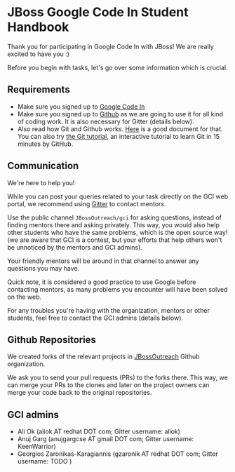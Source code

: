 # JBoss Google Code In Student Handbook

Thank you for participating in Google Code In with JBoss!
We are really excited to have you :)


Before you begin with tasks, let's go over some information which is crucial.

## Requirements

- Make sure you signed up to [Google Code In](https://codein.withgoogle.com/)
- Make sure you signed up to [Github](https://github.com) as we are going to use it for all kind of coding work. It is also necessary for Gitter (details below).
- Also read how Git and Github works. [Here](https://guides.github.com/activities/hello-world/) is a good document for that. You can also try [the Git tutorial](https://try.github.io/levels/1/challenges/1), an interactive tutorial to learn Git in 15 minutes by GitHub.


## Communication

We're here to help you!

While you can post your queries related to your task directly on the GCI web portal, we recommend using [Gitter](https://gitter.im/JBossOutreach/gci) to contact mentors.

Use the public channel `JBossOutreach/gci` for asking questions, instead of finding mentors there and asking privately. This way, you would also help other students who have the same problems, which is the open source way! (we are aware that GCI is a contest, but your efforts that help others won't be unnoticed by the mentors and GCI admins).

Your friendly mentors will be around in that channel to answer any questions you may have.

Quick note, it is considered a good practice to use Google before contacting mentors, as many problems you encounter will have been solved on the web.

For any troubles you're having with the organization, mentors or other students, feel free to contact the GCI admins (details below).

## Github Repositories

We created forks of the relevant projects in [JBossOutreach](https://github.com/JBossOutreach) Github organization. 

We ask you to send your pull requests (PRs) to the forks there. This way, we can merge your PRs to the clones and later on the project owners can merge your code back to the original repositories.

## GCI admins
- Ali Ok (aliok AT redhat DOT com; Gitter username: aliok)
- Anuj Garg (anujgargcse AT gmail DOT com; Gitter username: KeenWarrior)
- Georgios Zaronikas-Karagiannis (gzaronik AT redhat DOT com; Gitter username: TODO )

